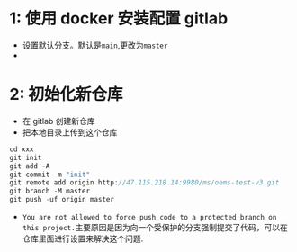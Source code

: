 
# 1: 使用 docker 安装配置 gitlab

- 设置默认分支。默认是`main`,更改为`master`
-

# 2: 初始化新仓库

- 在 gitlab 创建新仓库
- 把本地目录上传到这个仓库

```go
cd xxx
git init
git add -A
git commit -m "init"
git remote add origin http://47.115.218.14:9980/ms/oems-test-v3.git
git branch -M master
git push -uf origin master
```

- `You are not allowed to force push code to a protected branch on this project.`主要原因是因为向一个受保护的分支强制提交了代码，可以在仓库里面进行设置来解决这个问题.
